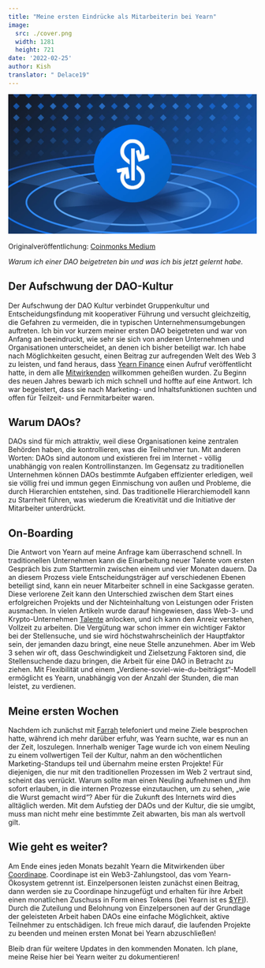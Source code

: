 ```yaml
---
title: "Meine ersten Eindrücke als Mitarbeiterin bei Yearn"
image:
  src: ./cover.png
  width: 1281
  height: 721
date: '2022-02-25'
author: Kish
translator: " Delace19"
---
```


![](cover.png?w=800&h=450)

Originalveröffentlichung: [Coinmonks Medium](https://medium.com/coinmonks/my-first-impressions-of-being-a-contributor-at-yearn-e154743b9cd5)

*Warum ich einer DAO beigetreten bin und was ich bis jetzt gelernt habe.*

## Der Aufschwung der DAO-Kultur

Der Aufschwung der DAO Kultur verbindet Gruppenkultur und Entscheidungsfindung mit kooperativer Führung und versucht gleichzeitig, die Gefahren zu vermeiden, die in typischen Unternehmensumgebungen auftreten. Ich bin vor kurzem meiner ersten DAO beigetreten und war von Anfang an beeindruckt, wie sehr sie sich von anderen Unternehmen und Organisationen unterscheidet, an denen ich bisher beteiligt war. Ich habe nach Möglichkeiten gesucht, einen Beitrag zur aufregenden Welt des Web 3 zu leisten, und fand heraus, dass [Yearn Finance](https://yearn.finance/#/home) einen Aufruf veröffentlicht hatte, in dem alle [Mitwirkenden](https://twitter.com/iearnfinance/status/1445799269189881864) willkommen geheißen wurden. Zu Beginn des neuen Jahres bewarb ich mich schnell und hoffte auf eine Antwort. Ich war begeistert, dass sie nach Marketing- und Inhaltsfunktionen suchten und offen für Teilzeit- und Fernmitarbeiter waren.

## Warum DAOs?

DAOs sind für mich attraktiv, weil diese Organisationen keine zentralen Behörden haben, die kontrollieren, was die Teilnehmer tun. Mit anderen Worten: DAOs sind autonom und existieren frei im Internet - völlig unabhängig von realen Kontrollinstanzen. Im Gegensatz zu traditionellen Unternehmen können DAOs bestimmte Aufgaben effizienter erledigen, weil sie völlig frei und immun gegen Einmischung von außen und Probleme, die durch Hierarchien entstehen, sind. Das traditionelle Hierarchiemodell kann zu Starrheit führen, was wiederum die Kreativität und die Initiative der Mitarbeiter unterdrückt.

## On-Boarding

Die Antwort von Yearn auf meine Anfrage kam überraschend schnell. In traditionellen Unternehmen kann die Einarbeitung neuer Talente vom ersten Gespräch bis zum Starttermin zwischen einem und vier Monaten dauern. Da an diesem Prozess viele Entscheidungsträger auf verschiedenen Ebenen beteiligt sind, kann ein neuer Mitarbeiter schnell in eine Sackgasse geraten. Diese verlorene Zeit kann den Unterschied zwischen dem Start eines erfolgreichen Projekts und der Nichteinhaltung von Leistungen oder Fristen ausmachen. In vielen Artikeln wurde darauf hingewiesen, dass Web-3- und Krypto-Unternehmen [Talente](https://www.bloomberg.com/news/articles/2022-02-05/are-crypto-daos-the-new-wall-street-jobs-seekers-try-blockchain-over-banking) anlocken, und ich kann den Anreiz verstehen, Vollzeit zu arbeiten. Die Vergütung war schon immer ein wichtiger Faktor bei der Stellensuche, und sie wird höchstwahrscheinlich der Hauptfaktor sein, der jemanden dazu bringt, eine neue Stelle anzunehmen. Aber im Web 3 sehen wir oft, dass Geschwindigkeit und Zielsetzung Faktoren sind, die Stellensuchende dazu bringen, die Arbeit für eine DAO in Betracht zu ziehen. Mit Flexibilität und einem „Verdiene-soviel-wie-du-beiträgst“-Modell ermöglicht es Yearn, unabhängig von der Anzahl der Stunden, die man leistet, zu verdienen.

## Meine ersten Wochen

Nachdem ich zunächst mit [Farrah](https://twitter.com/_farrahmay) telefoniert und meine Ziele besprochen hatte, während ich mehr darüber erfuhr, was Yearn suchte, war es nun an der Zeit, loszulegen. Innerhalb weniger Tage wurde ich von einem Neuling zu einem vollwertigen Teil der Kultur, nahm an den wöchentlichen Marketing-Standups teil und übernahm meine ersten Projekte! Für diejenigen, die nur mit den traditionellen Prozessen im Web 2 vertraut sind, scheint das verrückt. Warum sollte man einen Neuling aufnehmen und ihm sofort erlauben, in die internen Prozesse einzutauchen, um zu sehen, „wie die Wurst gemacht wird“? Aber für die Zukunft des Internets wird dies alltäglich werden. Mit dem Aufstieg der DAOs und der Kultur, die sie umgibt, muss man nicht mehr eine bestimmte Zeit abwarten, bis man als wertvoll gilt.

## Wie geht es weiter?

Am Ende eines jeden Monats bezahlt Yearn die Mitwirkenden über [Coordinape](https://coordinape.com/). Coordinape ist ein Web3-Zahlungstool, das vom Yearn-Ökosystem getrennt ist. Einzelpersonen leisten zunächst einen Beitrag, dann werden sie zu Coordinape hinzugefügt und erhalten für ihre Arbeit einen monatlichen Zuschuss in Form eines Tokens (bei Yearn ist es [$YFI](https://coinmarketcap.com/currencies/yearn-finance/)). Durch die Zuteilung und Belohnung von Einzelpersonen auf der Grundlage der geleisteten Arbeit haben DAOs eine einfache Möglichkeit, aktive Teilnehmer zu entschädigen. Ich freue mich darauf, die laufenden Projekte zu beenden und meinen ersten Monat bei Yearn abzuschließen!

Bleib dran für weitere Updates in den kommenden Monaten. Ich plane, meine Reise hier bei Yearn weiter zu dokumentieren!
